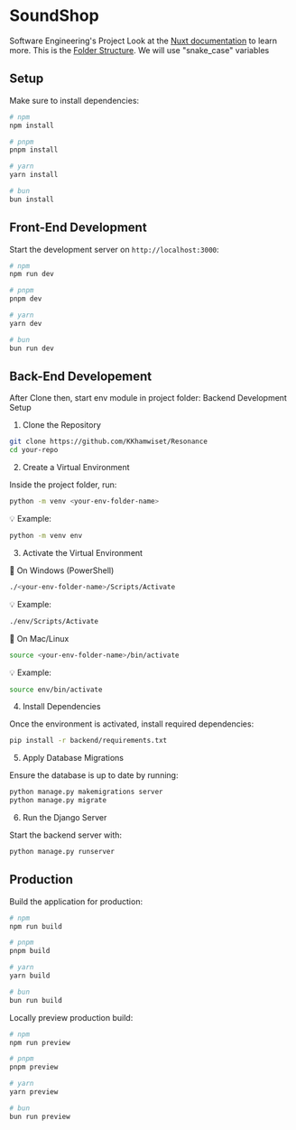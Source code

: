 # SoundShop
Software Engineering's Project
Look at the [Nuxt documentation](https://nuxt.com/docs/getting-started/introduction) to learn more.
This is the [Folder Structure](https://vueschool.io/articles/vuejs-tutorials/understanding-the-directory-structure-in-nuxt-3/).
We will use "snake_case" variables
## Setup

Make sure to install dependencies:

```bash
# npm
npm install

# pnpm
pnpm install

# yarn
yarn install

# bun
bun install
```

## Front-End Development

Start the development server on `http://localhost:3000`:

```bash
# npm
npm run dev

# pnpm
pnpm dev

# yarn
yarn dev

# bun
bun run dev
```
## Back-End Developement
After Clone then, start env module in project folder:
Backend Development Setup

1. Clone the Repository
```bash
git clone https://github.com/KKhamwiset/Resonance
cd your-repo
```

2. Create a Virtual Environment

Inside the project folder, run:
```bash
python -m venv <your-env-folder-name>
```
💡 Example:
```bash
python -m venv env
```
3. Activate the Virtual Environment

🔹 On Windows (PowerShell)
```bash
./<your-env-folder-name>/Scripts/Activate
```
💡 Example:
```bash
./env/Scripts/Activate
```
🔹 On Mac/Linux
```bash
source <your-env-folder-name>/bin/activate
```
💡 Example:
```bash
source env/bin/activate
```
4. Install Dependencies

Once the environment is activated, install required dependencies:
```bash
pip install -r backend/requirements.txt
```
5. Apply Database Migrations

Ensure the database is up to date by running:
```bash
python manage.py makemigrations server
python manage.py migrate
```
6. Run the Django Server

Start the backend server with:
```bash
python manage.py runserver
```

## Production

Build the application for production:

```bash
# npm
npm run build

# pnpm
pnpm build

# yarn
yarn build

# bun
bun run build
```

Locally preview production build:

```bash
# npm
npm run preview

# pnpm
pnpm preview

# yarn
yarn preview

# bun
bun run preview
```
